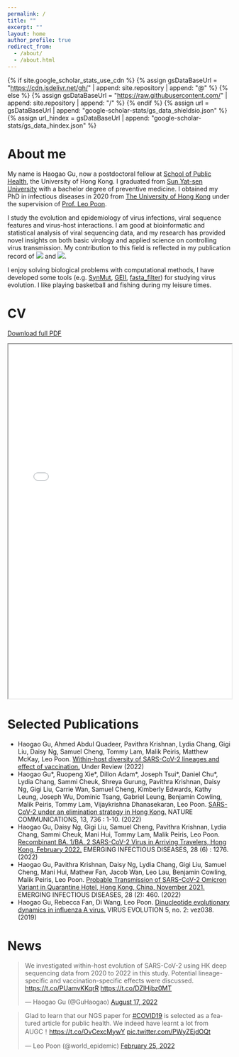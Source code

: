 ```yaml
---
permalink: /
title: ""
excerpt: ""
layout: home
author_profile: true
redirect_from: 
  - /about/
  - /about.html
---
```


{% if site.google_scholar_stats_use_cdn %}
{% assign gsDataBaseUrl = "https://cdn.jsdelivr.net/gh/" | append: site.repository | append: "@" %}
{% else %}
{% assign gsDataBaseUrl = "https://raw.githubusercontent.com/" | append: site.repository | append: "/" %}
{% endif %}
{% assign url = gsDataBaseUrl | append: "google-scholar-stats/gs_data_shieldsio.json" %}
{% assign url_hindex = gsDataBaseUrl | append: "google-scholar-stats/gs_data_hindex.json" %}


# About me
My name is Haogao Gu, now a postdoctoral fellow at [School of Public Health](https://sph.hku.hk/), the University of Hong Kong. I graduated from [Sun Yat-sen University](https://www.sysu.edu.cn/sysuen/) with a bachelor degree of preventive medicine. I obtained my PhD in infectious diseases in 2020 from [The University of Hong Kong](https://www.hku.hk/) under the supervision of [Prof. Leo Poon](https://sph.hku.hk/en/Biography/Poon-Lit-Man-Leo). 

I study the evolution and epidemiology of virus infections, viral sequence features and virus-host interactions. I am good at bioinformatic and statistical analysis of viral sequencing data, and my research has provided novel insights on both basic virology and applied science on controlling virus transmission. My contribution to this field is reflected in my publication record of <a href='https://scholar.google.com/citations?user=sie-ZJkAAAAJ'><img src="https://img.shields.io/endpoint?url={{ url | url_encode }}&logo=Google%20Scholar&labelColor=f6f6f6&color=9cf&style=flat&label=citations"></a> and <a href='https://scholar.google.com/citations?user=sie-ZJkAAAAJ'><img src="https://img.shields.io/endpoint?url={{ url_hindex | url_encode }}&logo=Google%20Scholar&labelColor=f6f6f6&color=9cf&style=flat&label=h-index"></a>. 

I enjoy solving biological problems with computational methods, I have developed some tools (e.g. [SynMut](https://github.com/Koohoko/SynMut), [GEII](https://leo-poon-lab-geii-scriptsweb-app-pk8r5m.streamlitapp.com/), [fasta_filter](https://github.com/Koohoko/fasta_filter)) for studying virus evolution. I like playing basketball and fishing during my leisure times. 

# CV
[Download full PDF]("../files/CV/CV_latest.pdf")
<iframe src="/web/viewer.html?file=/files/CV/CV_latest.pdf#pagemode=none" width="100%" height="800"> 
It appears you don't have a PDF plugin for this browser. Please download the file from the above link.
</iframe>


# Selected Publications
- Haogao Gu, Ahmed Abdul Quadeer, Pavithra Krishnan, Lydia Chang, Gigi Liu, Daisy Ng, Samuel Cheng, Tommy Lam, Malik Peiris, Matthew McKay, Leo Poon. [Within-host diversity of SARS-CoV-2 lineages and effect of vaccination.](https://www.researchsquare.com/article/rs-1927944/v1) Under Review (2022) 
- Haogao Gu\*, Ruopeng Xie\*, Dillon Adam\*, Joseph Tsui\*, Daniel Chu\*, Lydia Chang, Sammi Cheuk, Shreya Gurung, Pavithra Krishnan, Daisy Ng, Gigi Liu, Carrie Wan, Samuel Cheng, Kimberly Edwards, Kathy Leung, Joseph Wu, Dominic Tsang, Gabriel Leung, Benjamin Cowling, Malik Peiris, Tommy Lam, Vijaykrishna Dhanasekaran, Leo Poon. [SARS-CoV-2 under an elimination strategy in Hong Kong.](https://pubmed.ncbi.nlm.nih.gov/35136039/) NATURE COMMUNICATIONS, 13, 736 : 1-10. (2022)
- Haogao Gu, Daisy Ng, Gigi Liu, Samuel Cheng, Pavithra Krishnan, Lydia Chang, Sammi Cheuk, Mani Hui, Tommy Lam, Malik Peiris, Leo Poon. [Recombinant BA. 1/BA. 2 SARS-CoV-2 Virus in Arriving Travelers, Hong Kong, February 2022.](https://www.ncbi.nlm.nih.gov/pmc/articles/PMC9155883/) EMERGING INFECTIOUS DISEASES, 28 (6) : 1276. (2022)
- Haogao Gu, Pavithra Krishnan, Daisy Ng, Lydia Chang, Gigi Liu, Samuel Cheng, Mani Hui, Mathew Fan, Jacob Wan, Leo Lau, Benjamin Cowling, Malik Peiris, Leo Poon. [Probable Transmission of SARS-CoV-2 Omicron Variant in Quarantine Hotel, Hong Kong, China, November 2021.](https://www.ncbi.nlm.nih.gov/pmc/articles/PMC8798678/) EMERGING INFECTIOUS DISEASES, 28 (2): 460. (2022)
- Haogao Gu, Rebecca Fan, Di Wang, Leo Poon. [Dinucleotide evolutionary dynamics in influenza A virus.](https://pubmed.ncbi.nlm.nih.gov/31737288/) VIRUS EVOLUTION 5, no. 2: vez038. (2019)

# News
<blockquote class="twitter-tweet"><p lang="en" dir="ltr">We investigated within-host evolution of SARS-CoV-2 using HK deep sequencing data from 2020 to 2022 in this study. Potential lineage-specific and vaccination-specific effects were discussed. <a href="https://t.co/PUamvKKqrR">https://t.co/PUamvKKqrR</a> <a href="https://t.co/DZIHjbz0MT">https://t.co/DZIHjbz0MT</a></p>&mdash; Haogao Gu (@GuHaogao) <a href="https://twitter.com/GuHaogao/status/1559896855705632768?ref_src=twsrc%5Etfw">August 17, 2022</a></blockquote> <script async src="https://platform.twitter.com/widgets.js" charset="utf-8"></script>

<blockquote class="twitter-tweet"><p lang="en" dir="ltr">Glad to learn that our NGS paper for <a href="https://twitter.com/hashtag/COVID19?src=hash&amp;ref_src=twsrc%5Etfw">#COVID19</a> is selected as a featured article for public health. We indeed have learnt a lot from AUGC！<a href="https://t.co/OvCexcMywY">https://t.co/OvCexcMywY</a> <a href="https://t.co/PWyZEjdOQt">pic.twitter.com/PWyZEjdOQt</a></p>&mdash; Leo Poon (@world_epidemic) <a href="https://twitter.com/world_epidemic/status/1497195122127032334?ref_src=twsrc%5Etfw">February 25, 2022</a></blockquote> <script async src="https://platform.twitter.com/widgets.js" charset="utf-8"></script>

